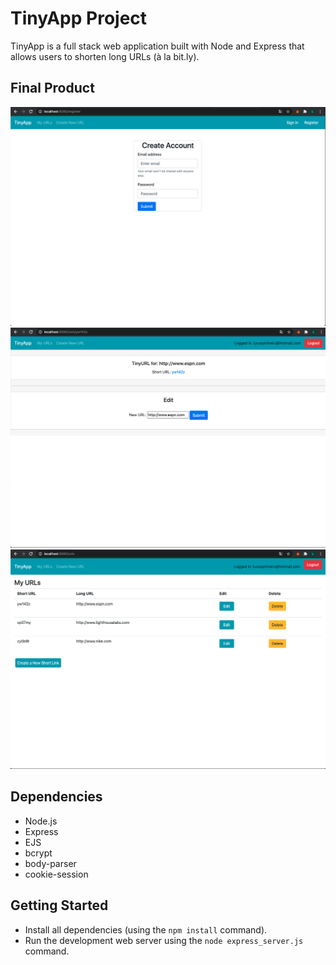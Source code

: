 # TinyApp Project

TinyApp is a full stack web application built with Node and Express that allows users to shorten long URLs (à la bit.ly).

## Final Product

!["Create a new user page. It only takes an email and password"](https://github.com/lucasapin/tinyapp/blob/master/docs/create_user.png?raw=true)
!["Update an existing URL."](https://github.com/lucasapin/tinyapp/blob/master/docs/edit_url_page.png?raw=true)
!["Urls main page. It lists all the short URL's create by the user."](https://github.com/lucasapin/tinyapp/blob/master/docs/urls_page.png?raw=true)


## Dependencies

- Node.js
- Express
- EJS
- bcrypt
- body-parser
- cookie-session

## Getting Started

- Install all dependencies (using the `npm install` command).
- Run the development web server using the `node express_server.js` command.